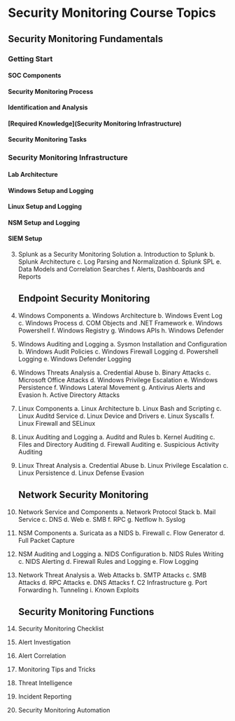 # Security Monitoring Course Topics
## Security Monitoring Fundamentals

### Getting Start

#### SOC Components

#### Security Monitoring Process

#### Identification and Analysis

#### [Required Knowledge](Security Monitoring Infrastructure)

#### Security Monitoring Tasks

### Security Monitoring Infrastructure

#### Lab Architecture

#### Windows Setup and Logging

#### Linux Setup and Logging

#### NSM Setup and Logging

#### SIEM Setup

3. Splunk as a Security Monitoring Solution
   a.    Introduction to Splunk
   b.    Splunk Architecture
   c.    Log Parsing and Normalization
   d.    Splunk SPL
   e.    Data Models and Correlation Searches
   f.    Alerts, Dashboards and Reports 
   
   ## Endpoint Security Monitoring

4. Windows Components
   a.    Windows Architecture
   b.    Windows Event Log
   c.    Windows Process
   d.    COM Objects and .NET Framework
   e.    Windows Powershell
   f.    Windows Registry
   g.    Windows APIs
   h.    Windows Defender

5. Windows Auditing and Logging
   a.    Sysmon Installation and Configuration
   b.    Windows Audit Policies
   c.    Windows Firewall Logging
   d.    Powershell Logging
   e.    Windows Defender Logging

6. Windows Threats Analysis
   a.    Credential Abuse
   b.    Binary Attacks
   c.    Microsoft Office Attacks
   d.    Windows Privilege Escalation
   e.    Windows Persistence 
   f.    Windows Lateral Movement
   g.    Antivirus Alerts and Evasion
   h.    Active Directory Attacks

7. Linux Components
   a.    Linux Architecture
   b.    Linux Bash and Scripting
   c.    Linux Auditd Service
   d.    Linux Device and Drivers
   e.    Linux Syscalls
   f.    Linux Firewall and SELinux

8. Linux Auditing and Logging
   a.    Auditd and Rules
   b.    Kernel Auditing
   c.    Files and Directory Auditing
   d.    Firewall Auditing
   e.    Suspicious Activity Auditing

9. Linux Threat Analysis
   a.    Credential Abuse
   b.    Linux Privilege Escalation
   c.    Linux Persistence
   d.    Linux Defense Evasion 
   
   ## Network Security Monitoring

10. Network Service and Components
    a.    Network Protocol Stack
    b.    Mail Service
    c.    DNS
    d.    Web
    e.    SMB
    f.    RPC
    g.    Netflow
    h.    Syslog

11. NSM Components
    a.    Suricata as a NIDS
    b.    Firewall
    c.    Flow Generator
    d.    Full Packet Capture

12. NSM Auditing and Logging
    a.    NIDS Configuration
    b.    NIDS Rules Writing
    c.    NIDS Alerting
    d.    Firewall Rules and Logging
    e.    Flow Logging

13. Network Threat Analysis 
    a.    Web Attacks
    b.    SMTP Attacks
    c.    SMB Attacks
    d.    RPC Attacks
    e.    DNS Attacks
    f.    C2 Infrastructure
    g.    Port Forwarding
    h.    Tunneling
    i.    Known Exploits 
    
    ## Security Monitoring Functions

14. Security Monitoring Checklist

15. Alert Investigation

16. Alert Correlation

17. Monitoring Tips and Tricks

18. Threat Intelligence

19. Incident Reporting

20. Security Monitoring Automation
